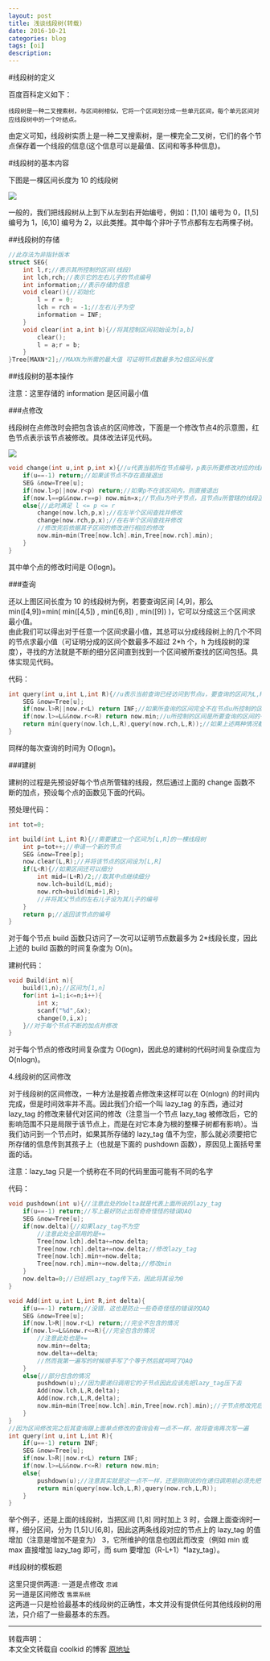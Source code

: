 ```yaml
---
layout: post
title: 浅谈线段树(转载)
date: 2016-10-21
categories: blog
tags: [oi]
description:
---
```


#线段树的定义

百度百科定义如下：  

	线段树是一种二叉搜索树，与区间树相似，它将一个区间划分成一些单元区间，每个单元区间对应线段树中的一个叶结点。

由定义可知，线段树实质上是一种二叉搜索树，是一棵完全二叉树，它们的各个节点保存着一个线段的信息(这个信息可以是最值、区间和等多种信息)。  

#线段树的基本内容

下图是一棵区间长度为 10 的线段树  

![](http://img.blog.csdn.net/20160806175008686)  

一般的，我们把线段树从上到下从左到右开始编号，例如：[1,10] 编号为 0，[1,5] 编号为 1，[6,10] 编号为 2，以此类推。其中每个非叶子节点都有左右两棵子树。  

##线段树的存储

```c++  
//此存法为非指针版本
struct SEG{
    int l,r;//表示其所控制的区间(线段)
    int lch,rch;//表示它的左右儿子的节点编号
    int information;//表示存储的信息
    void clear(){//初始化
        l = r = 0;
        lch = rch = -1;//左右儿子为空
        information = INF;
    }
    void clear(int a,int b){//将其控制区间初始设为[a,b]
        clear();
        l = a;r = b;
    }
}Tree[MAXN*2];//MAXN为所需的最大值 可证明节点数最多为2倍区间长度
```

##线段树的基本操作

注意：这里存储的 information 是区间最小值  

###点修改  

线段树在点修改时会把包含该点的区间修改，下面是一个修改节点4的示意图，红色节点表示该节点被修改。具体改法详见代码。  

![](http://img.blog.csdn.net/20160806175312261)  

```c++  
void change(int u,int p,int x){//u代表当前所在节点编号，p表示所要修改对应的线段，x是表示线段p要修改为x
    if(u==-1) return;//如果该节点不存在直接退出
    SEG &now=Tree[u];
    if(now.l>p||now.r<p) return;//如果p不在该区间内，则直接退出
    if(now.l==p&&now.r==p) now.min=x;//节点u为叶子节点，且节点u所管辖的线段正好是p，直接修改
    else{//此时满足 l <= p <= r
        change(now.lch,p,x);//在左半个区间查找并修改
        change(now.rch,p,x);//在右半个区间查找并修改
        //修改完后依据其子区间的修改进行相应的修改
        now.min=min(Tree[now.lch].min,Tree[now.rch].min);
    }
}
```  

其中单个点的修改时间是 O(logn)。  

###查询  

还以上图区间长度为 10 的线段树为例，若要查询区间 [4,9]，那么 min([4,9])=min( min([4,5]) , min([6,8]) , min([9]) )，它可以分成这三个区间求最小值。  
由此我们可以得出对于任意一个区间求最小值，其总可以分成线段树上的几个不同的节点求最小值（可证明分成的区间个数最多不超过 2*h 个，h 为线段树的深度），寻找的方法就是不断的细分区间直到找到一个区间被所查找的区间包括。具体实现见代码。  

代码：  

```c++  
int query(int u,int L,int R){//u表示当前查询已经访问到节点u，要查询的区间为L,R
    SEG &now=Tree[u];
    if(now.l>R||now.r<L) return INF;//如果所查询的区间完全不在节点u所控制的区间范围内返回正无穷
    if(now.l>=L&&now.r<=R) return now.min;//u所控制的区间是所要查询的区间的子区间，则返回该区间的最小值
    return min(query(now.lch,L,R),query(now.rch,L,R));//如果上述两种情况都不满足则继续细分区间直到满足上述情况为止
}
```  

同样的每次查询的时间为 O(logn)。  

###建树  

建树的过程是先预设好每个节点所管辖的线段，然后通过上面的 change 函数不断的加点，预设每个点的函数见下面的代码。  

预处理代码：  

```c++  
int tot=0;

int build(int L,int R){//需要建立一个区间为[L,R]的一棵线段树
    int p=tot++;//申请一个新的节点
    SEG &now=Tree[p];
    now.clear(L,R);//并将该节点的区间设为[L,R]
    if(L<R){//如果区间还可以细分
        int mid=(L+R)/2;//取其中点继续细分
        now.lch=build(L,mid);
        now.rch=build(mid+1,R);
        //并将其父节点的左右儿子设为其儿子的编号
    }
    return p;//返回该节点的编号
}
```  

对于每个节点 build 函数只访问了一次可以证明节点数最多为 2*线段长度，因此上述的 build 函数的时间复杂度为 O(n)。  

建树代码：  

```c++  
void Build(int n){
    build(1,n);//区间为[1,n]
    for(int i=1;i<=n;i++){
        int x;
        scanf("%d",&x);
        change(0,i,x);
    }//对于每个节点不断的加点并修改
}
```  

对于每个节点的修改时间复杂度为 O(logn)，因此总的建树的代码时间复杂度应为 O(nlogn)。  

4.线段树的区间修改  

对于线段树的区间修改，一种方法是按着点修改来这样可以在 O(nlogn) 的时间内完成，但是时间效率并不高。因此我们介绍一个叫 lazy_tag 的东西，通过对 lazy_tag 的修改来替代对区间的修改（注意当一个节点 lazy_tag 被修改后，它的影响范围不只是局限于该节点上，而是在对它本身为根的整棵子树都有影响）。当我们访问到一个节点时，如果其所存储的 lazy_tag 值不为空，那么就必须要把它所存储的信息传到其孩子上（也就是下面的 pushdown 函数），原因见上面括号里面的话。  

注意：lazy_tag 只是一个统称在不同的代码里面可能有不同的名字  

代码：  

```c++  
void pushdown(int u){//注意此处的delta就是代表上面所说的lazy_tag
    if(u==-1) return;//写上最好防止出现奇奇怪怪的错误QAQ
    SEG &now=Tree[u];
    if(now.delta){//如果lazy_tag不为空
        //注意此处全部用的是+=
        Tree[now.lch].delta+=now.delta;
        Tree[now.rch].delta+=now.delta;//修改lazy_tag
        Tree[now.lch].min+=now.delta;
        Tree[now.rch].min+=now.delta;//修改min
    }
    now.delta=0;//已经把lazy_tag传下去，因此将其设为0
}

void Add(int u,int L,int R,int delta){
    if(u==-1) return;//没错，这也是防止一些奇奇怪怪的错误的QAQ
    SEG &now=Tree[u];
    if(now.l>R||now.r<L) return;//完全不包含的情况
    if(now.l>=L&&now.r<=R){//完全包含的情况
        //注意此处也是+= 
        now.min+=delta;
        now.delta+=delta;
        //然而我第一遍写的时候顺手写了个等于然后就呵呵了QAQ
    }
    else{//部分包含的情况
        pushdown(u);//因为要递归调用它的子节点因此应该先把lazy_tag压下去
        Add(now.lch,L,R,delta);
        Add(now.rch,L,R,delta);
        now.min=min(Tree[now.lch].min,Tree[now.rch].min);//子节点修改完后修改本身的值
    }
}
//因为区间修改完之后其查询跟上面单点修改的查询会有一点不一样，故将查询再次写一遍
int query(int u,int L,int R){
    if(u==-1) return INF;
    SEG &now=Tree[u];
    if(now.l>R||now.r<L) return INF;
    if(now.l>=L&&now.r<=R) return now.min;
    else{
        pushdown(u);//注意其实就是这一点不一样，还是刚刚说的在递归调用前必须先把lazy_tag压到下面去，否则会出事的QAQ
        return min(query(now.lch,L,R),query(now.rch,L,R));
    }
}
```  

举个例子，还是上面的线段树，当把区间 [1,8] 同时加上 3 时，会跟上面查询时一样，细分区间，分为 [1,5]∪[6,8]，因此这两条线段对应的节点上的 lazy_tag 的值增加（注意是增加不是变为） 3，它所维护的信息也因此而改变（例如 min 或 max 直接增加 lazy_tag 即可，而 sum 要增加（R-L+1）*lazy_tag）。  

#线段树的模板题

这里只提供两道:
一道是点修改 `忠诚`  
另一道是区间修改 `售票系统`  
这两道一只是检验最基本的线段树的正确性，本文并没有提供任何其他线段树的用法，只介绍了一些最基本的东西。  

***

转载声明：  
本文全文转载自 coolkid 的博客 [原地址](http://blog.csdn.net/CoolKid_cwm/article/details/52137427)
